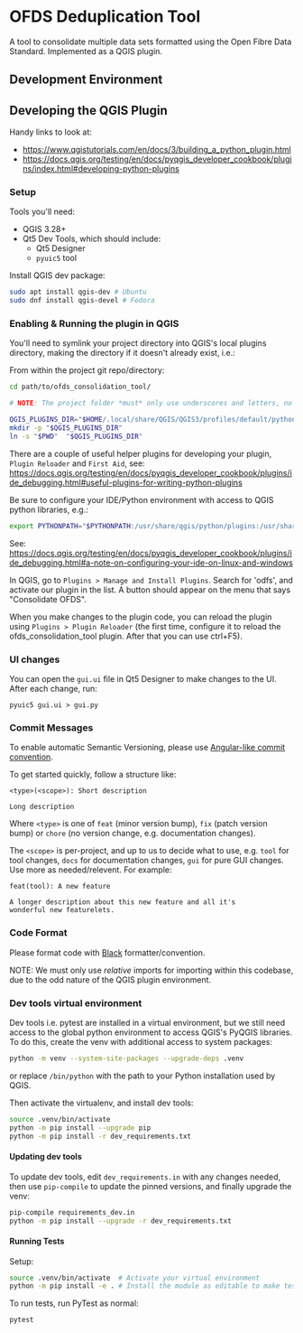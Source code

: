 # OFDS Deduplication Tool

A tool to consolidate multiple data sets formatted using the Open Fibre Data Standard. Implemented as a QGIS plugin.

## Development Environment

## Developing the QGIS Plugin

Handy links to look at:

- https://www.qgistutorials.com/en/docs/3/building_a_python_plugin.html
- https://docs.qgis.org/testing/en/docs/pyqgis_developer_cookbook/plugins/index.html#developing-python-plugins

### Setup

Tools you'll need:

- QGIS 3.28+
- Qt5 Dev Tools, which should include:
  - Qt5 Designer
  - `pyuic5` tool

Install QGIS dev package:

```bash
sudo apt install qgis-dev # Ubuntu
sudo dnf install qgis-devel # Fedora
```

### Enabling & Running the plugin in QGIS

You'll need to symlink your project directory into QGIS's local plugins directory, making the directory if it doesn't already exist, i.e.:

From within the project git repo/directory:

```bash
cd path/to/ofds_consolidation_tool/

# NOTE: The project folder *must* only use underscores and letters, no dashes

QGIS_PLUGINS_DIR="$HOME/.local/share/QGIS/QGIS3/profiles/default/python/plugins"
mkdir -p "$QGIS_PLUGINS_DIR"
ln -s "$PWD"  "$QGIS_PLUGINS_DIR"
```

There are a couple of useful helper plugins for developing your plugin, `Plugin Reloader` and `First Aid`, see: https://docs.qgis.org/testing/en/docs/pyqgis_developer_cookbook/plugins/ide_debugging.html#useful-plugins-for-writing-python-plugins

Be sure to configure your IDE/Python environment with access to QGIS python libraries, e.g.:

```bash
export PYTHONPATH="$PYTHONPATH:/usr/share/qgis/python/plugins:/usr/share/qgis/python"
```

See: https://docs.qgis.org/testing/en/docs/pyqgis_developer_cookbook/plugins/ide_debugging.html#a-note-on-configuring-your-ide-on-linux-and-windows

In QGIS, go to `Plugins > Manage and Install Plugins`. Search for 'odfs', and activate our plugin in the list. A button should appear on the menu that says "Consolidate OFDS".

When you make changes to the plugin code, you can reload the plugin using `Plugins > Plugin Reloader` (the first time, configure it to reload the ofds_consolidation_tool plugin. After that you can use ctrl+F5).

### UI changes

You can open the `gui.ui` file in Qt5 Designer to make changes to the UI. After each change, run:

```
pyuic5 gui.ui > gui.py
```

### Commit Messages

To enable automatic Semantic Versioning, please use [Angular-like commit convention](https://www.conventionalcommits.org/en/v1.0.0/#summary).

To get started quickly, follow a structure like:

```
<type>(<scope>): Short description

Long description
```

Where `<type>` is one of `feat` (minor version bump), `fix`
(patch version bump) or `chore` (no version change, e.g. documentation changes).

The `<scope>` is per-project, and up to us to decide what to use, e.g. `tool` for tool changes, `docs` for documentation changes, `gui` for pure GUI changes. Use more as needed/relevent. For example:

```
feat(tool): A new feature

A longer description about this new feature and all it's
wonderful new featurelets.
```

### Code Format

Please format code with [Black](https://black.readthedocs.io/en/stable/) formatter/convention.

NOTE: We must only use *relative* imports for importing within this codebase, due to the odd nature of the QGIS plugin environment.

### Dev tools virtual environment

Dev tools i.e. pytest are installed in a virtual environment, but we still need access to the global python environment to access QGIS's PyQGIS libraries. To do this, create the venv with additional access to system packages:

```bash
python -m venv --system-site-packages --upgrade-deps .venv
```

or replace `/bin/python` with the path to your Python installation used by QGIS.

Then activate the virtualenv, and install dev tools:

```bash
source .venv/bin/activate
python -m pip install --upgrade pip
python -m pip install -r dev_requirements.txt
```

#### Updating dev tools

To update dev tools, edit `dev_requirements.in` with any changes needed, then use `pip-compile` to update the pinned versions, and finally upgrade the venv:

```bash
pip-compile requirements_dev.in
python -m pip install --upgrade -r dev_requirements.txt
```

#### Running Tests

Setup:

```bash
source .venv/bin/activate  # Activate your virtual environment
python -m pip install -e . # Install the module as editable to make tests work
```

To run tests, run PyTest as normal:

```bash
pytest
```